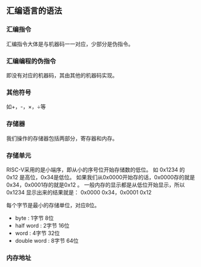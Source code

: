 ## 汇编语言的语法

### 汇编指令

汇编指令大体是与机器码一一对应，少部分是伪指令。

### 汇编编程的伪指令

即没有对应的机器码，其由其他的机器码实现。

### 其他符号

如+，-，×，÷等

### 存储器

我们操作的存储器包括两部分，寄存器和内存。

### 存储单元

RISC-V采用的是小端序，即从小的序号位开始存储数的低位。
如 0x1234 的 0x12 是高位，0x34是低位。
如果我们从0x0000开始存的话，0x0000存的就是0x34，0x0001存的就是0x12 。
一般内存的显示都是从低位开始显示，所以 0x1234 显示出来的结果就是：
0x0000 0x34，0x0001 0x12

每个字节是最小的存储单位，对应8位。

- byte : 1字节 8位
- half word : 2字节 16位
- word : 4字节 32位
- double word : 8字节 64位

### 内存地址
